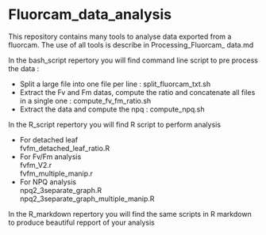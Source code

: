 # Fluorcam_data_analysis
This repository contains many tools to analyse data exported from a fluorcam. The use of all tools is describe in Processing_Fluorcam_ data.md

In the bash_script repertory you will find command line script to pre process the data : 

- Split a large file into one file per line : split_fluorcam_txt.sh
- Extract the Fv and Fm datas, compute the ratio and concatenate all files in a single one : compute_fv_fm_ratio.sh
- Extract the data and compute the npq : compute_npq.sh 



In the R_script repertory you will find R script to perform analysis

- For detached leaf  
fvfm_detached_leaf_ratio.R
- For Fv/Fm analysis  
  fvfm_V2.r   
fvfm_multiple_manip.r  
- For NPQ analysis  
  npq2_3separate_graph.R  
npq2_3separate_graph_multiple_manip.R  



In the R_markdown repertory you will find the same scripts in R markdown to produce beautiful repport of your analysis
